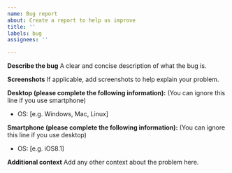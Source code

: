 ```yaml
---
name: Bug report
about: Create a report to help us improve
title: ''
labels: bug
assignees: ''

---
```


**Describe the bug**
A clear and concise description of what the bug is.





**Screenshots**
If applicable, add screenshots to help explain your problem.

**Desktop (please complete the following information):** (You can ignore this line if you use smartphone)
 - OS: [e.g. Windows, Mac, Linux]


**Smartphone (please complete the following information):** (You can ignore this line if you use desktop)

 - OS: [e.g. iOS8.1]


**Additional context**
Add any other context about the problem here.
